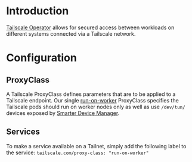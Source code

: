 # Introduction
[Tailscale Operator](https://tailscale.com/kb/1236/kubernetes-operator) allows for secured access between workloads on different systems connected via a Tailscale network.

# Configuration
## ProxyClass
A Tailscale ProxyClass defines parameters that are to be applied to a Tailscale endpoint. Our single [run-on-worker](/tailscale/proxyclass.yaml) ProxyClass specifies the Tailscale pods should run on worker nodes only as well as use `/dev/tun/` devices exposed by [Smarter Device Manager](/manifests/smarter-device-manager).

## Services
To make a service available on a Tailnet, simply add the following label to the service: `tailscale.com/proxy-class: "run-on-worker"` 
